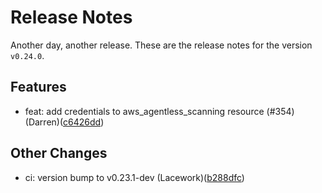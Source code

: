 # Release Notes
Another day, another release. These are the release notes for the version `v0.24.0`.

## Features
* feat: add credentials to aws_agentless_scanning resource (#354) (Darren)([c6426dd](https://github.com/lacework/terraform-provider-lacework/commit/c6426dd4525bd0f978cca7e7304983ce87efebcf))
## Other Changes
* ci: version bump to v0.23.1-dev (Lacework)([b288dfc](https://github.com/lacework/terraform-provider-lacework/commit/b288dfc389bd9374bb5f3e843a1f0aae927fae5c))
